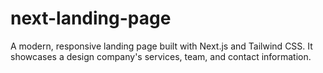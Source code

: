 # next-landing-page
A modern, responsive landing page built with Next.js and Tailwind CSS. It showcases a design company's services, team, and contact information.
